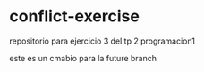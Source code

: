 # conflict-exercise
repositorio para ejercicio 3 del tp 2 programacion1

este es un cmabio para la future branch